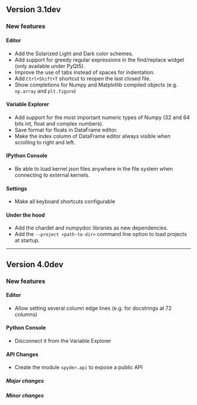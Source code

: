 ## Version 3.1dev

### New features

#### Editor
* Add the Solarized Light and Dark color schemes.
* Add support for greedy regular expressions in the find/replace widget
  (only available under PyQt5).
* Improve the use of tabs instead of spaces for indentation.
* Add `Ctrl+Shift+T` shortcut to reopen the last closed file.
* Show completions for Numpy and Matplotlib compiled objects (e.g.
  `np.array` and `plt.figure`)

#### Variable Explorer
* Add support for the most important numeric types of Numpy (32 and 64
  bits int, float and complex numbers).
* Save format for floats in DataFrame editor.
* Make the index column of DataFrame editor always visible when scrolling
  to right and left.

#### IPython Console
* Be able to load kernel json files anywhere in the file system when
  connecting to external kernels.

#### Settings
* Make all keyboard shortcuts configurable

#### Under the hood
* Add the chardet and numpydoc libraries as new dependencies.
* Add the `--project <path-to-dir>` command line option to load
  projects at startup.


----


## Version 4.0dev

### New features

#### Editor
* Allow setting several column edge lines (e.g. for docstrings at 72 columns)

#### Python Console
* Disconnect it from the Variable Explorer

#### API Changes
* Create the module `spyder.api` to expose a public API

##### Major changes

##### Minor changes
